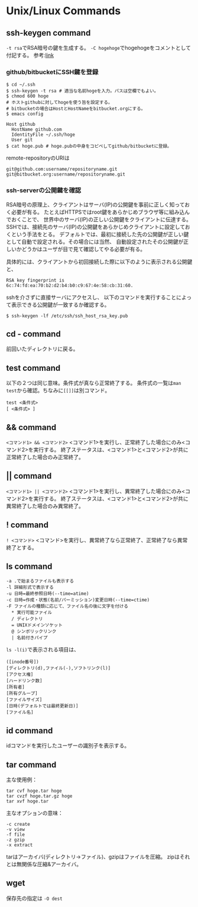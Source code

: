 # Unix/Linux Commands

## ssh-keygen command
`-t rsa`でRSA暗号の鍵を生成する。
`-C hogehoge`でhogehogeをコメントとして付記する。
参考:[link](http://webkaru.net/linux/ssh-keygen-command/)

### github/bitbucketにSSH鍵を登録
```
$ cd ~/.ssh
$ ssh-keygen -t rsa # 適当な名前hogeを入力。パスは空欄でもよい。
$ chmod 600 hoge
# ホストgithubに対してhogeを使う旨を設定する。
# bitbucketの場合はHostとHostNameをbitbucket.orgにする。
$ emacs config

Host github
  HostName github.com
  IdentityFile ~/.ssh/hoge
  User git
$ cat hoge.pub # hoge.pubの中身をコピペしてgithub/bitbucketに登録。
```
remote-repositoryのURIは
```
git@github.com:username/repositoryname.git
git@bitbucket.org:username/repositoryname.git
```

### ssh-serverの公開鍵を確認
RSA暗号の原理上、クライアントはサーバ(IP)の公開鍵を事前に正しく知っておく必要が有る。
たとえばHTTPSではroot鍵をあらかじめブラウザ等に組み込んでおくことで、
世界中のサーバ(IP)の正しい公開鍵をクライアントに伝達する。
SSHでは、接続先のサーバ(IP)の公開鍵をあらかじめクライアントに設定しておくという手法をとる。
デフォルトでは、最初に接続した先の公開鍵が正しい鍵として自動で設定される。その場合には当然、
自動設定されたその公開鍵が正しいかどうかはユーザが目で見て確認してやる必要が有る。

具体的には、クライアントから初回接続した際に以下のように表示される公開鍵と、
```
RSA key fingerprint is 6c:74:fd:ea:70:b2:d2:b4:b0:c9:67:4e:58:cb:31:60.
```
sshを介さずに直接サーバにアクセスし、
以下のコマンドを実行することによって表示できる公開鍵が一致するか確認する。
```
$ ssh-keygen -lf /etc/ssh/ssh_host_rsa_key.pub
```

## cd - command
前回いたディレクトリに戻る。

## test command
以下の２つは同じ意味。条件式が真なら正常終了する。
条件式の一覧は`man test`から確認。ちなみに`[[]]`は別コマンド。
```
test <条件式>
[ <条件式> ]
```

## && command
`<コマンド1> && <コマンド2>`
<コマンド1>を実行し、正常終了した場合にのみ<コマンド2>を実行する。
終了ステータスは、<コマンド1>と<コマンド2>が共に正常終了した場合のみ正常終了。

## || command
`<コマンド1> || <コマンド2>`
<コマンド1>を実行し、異常終了した場合にのみ<コマンド2>を実行する。
終了ステータスは、<コマンド1>と<コマンド2>が共に異常終了した場合のみ異常終了。

## ! command
`! <コマンド>`
<コマンド>を実行し、異常終了なら正常終了、正常終了なら異常終了とする。

## ls command
```
-a .で始まるファイルも表示する
-l 詳細形式で表示する
-u 日時=最終参照日時(--time=atime)
-c 日時=作成・状態(名前/パーミッション)変更日時(--time=ctime)
-F ファイルの種類に応じて、ファイル名の後に文字を付ける
  * 実行可能ファイル
  / ディレクトリ
  = UNIXドメインソケット
  @ シンボリックリンク
  | 名前付きパイプ
```
`ls -l(i)`で表示される項目は、
```
([inode番号])
[ディレクトリ(d),ファイル(-),ソフトリンク(l)]
[アクセス権]
[ハードリンク数]
[所有者]
[所有グループ]
[ファイルサイズ]
[日時(デフォルトでは最終更新日)]
[ファイル名]
```

## id command
idコマンドを実行したユーザーの識別子を表示する。

## tar command
主な使用例：
```
tar cvf hoge.tar hoge
tar cvzf hoge.tar.gz hoge
tar xvf hoge.tar
```
主なオプションの意味：
```
-c create
-v view
-f file
-z gzip
-x extract
```
tarはアーカイバ(ディレクトリ->ファイル)、gzipはファイルを圧縮。
zipはそれとは無関係な圧縮&アーカイバ。

## wget
保存先の指定は
`-O dest`
